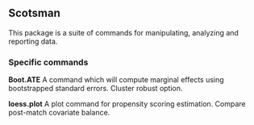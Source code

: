 ## Scotsman

This package is a suite of commands for manipulating, analyzing and reporting data.

### Specific commands  

**Boot.ATE** A command which will compute marginal effects using bootstrapped standard errors. Cluster robust option.

**loess.plot** A plot command for propensity scoring estimation. Compare post-match covariate balance.  

